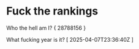 # Fuck the rankings

Who the hell am I?
{ 28788156 }

What fucking year is it?
[ 2025-04-07T23:36:40Z ]
